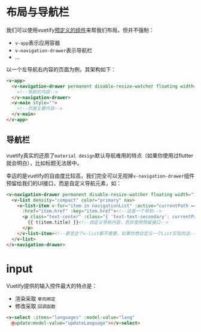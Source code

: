 # 布局与导航栏

我们可以使用vuetify[预定义的组件](https://vuetifyjs.com/en/features/application-layout/)来帮我们布局，但并不强制：

- `v-app`表示应用容器
- `v-navigation-drawer`表示导航栏
- ...

以一个左导航右内容的页面为例，其架构如下：

```html
<v-app>
  <v-navigation-drawer permanent disable-resize-watcher floating width="120">
    <!--导航栏内容-->
  </v-navigation-drawer>
  <v-main style="">
    <!--页面主要内容-->
  </v-main>
</v-app>
```
## 导航栏

vuetify真实的还原了`material design`默认导航难用的特点（如果你使用过flutter就会明白），比如标题无法居中。

幸运的是vuetify的自由度比较高，我们完全可以无视掉`v-navigation-drawer`组件预留给我们的UI接口，而是自定义导航元素，如：

```html
<v-navigation-drawer permanent disable-resize-watcher floating width="120">
  <v-list density="compact" color="primary" nav>
    <v-list-item v-for="item in navigationList" :active="currentPath === item.href" :value="item.href"
      :href="item.href" :key="item.href"><!--这是一个导航-->
      <p class="text-center" :class="{ 'text-text-secondary': currentPath !== item.href }">
        {{ t(item.title) }}<!--自定义导航内容，而非使用预留接口-->
      </p>
    </v-list-item><!--甚至这个v-list都不需要，如果你想自定义一个List实现的话-->
  </v-list>
</v-navigation-drawer>
```
# input

Vuetify提供的输入控件最大的特点是：

- 渲染采取 `单向绑定`
- 修改采取 `回调函数`

```html
<v-select :items="languages" :model-value="lang"
  @update:model-value="updateLanguage"></v-select>
```
